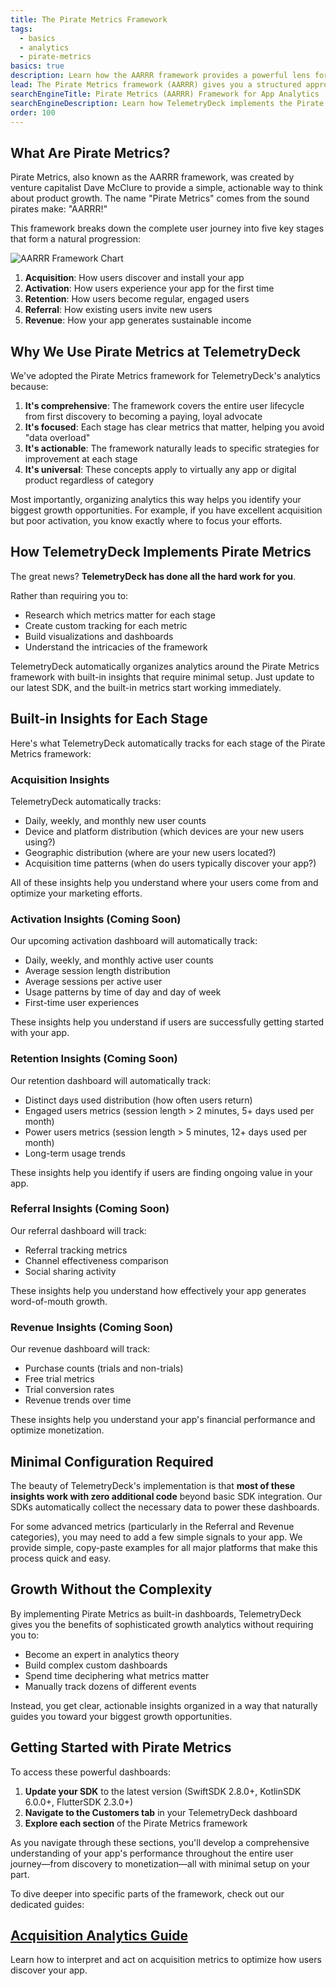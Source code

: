 ```yaml
---
title: The Pirate Metrics Framework
tags:
  - basics
  - analytics
  - pirate-metrics
basics: true
description: Learn how the AARRR framework provides a powerful lens for understanding your app's growth and how TelemetryDeck makes it accessible.
lead: The Pirate Metrics framework (AARRR) gives you a structured approach to understanding your app's full user journey. TelemetryDeck automatically organizes your analytics around these principles, making data-driven growth decisions simpler.
searchEngineTitle: Pirate Metrics (AARRR) Framework for App Analytics | TelemetryDeck
searchEngineDescription: Learn how TelemetryDeck implements the Pirate Metrics (AARRR) framework to provide actionable insights for your app with minimal configuration.
order: 100
---
```


## What Are Pirate Metrics?

Pirate Metrics, also known as the AARRR framework, was created by venture capitalist Dave McClure to provide a simple, actionable way to think about product growth. The name "Pirate Metrics" comes from the sound pirates make: "AARRR!"

This framework breaks down the complete user journey into five key stages that form a natural progression:

![AARRR Framework Chart](/docs/images/aarrr-framework.png)

1. **Acquisition**: How users discover and install your app
2. **Activation**: How users experience your app for the first time
3. **Retention**: How users become regular, engaged users
4. **Referral**: How existing users invite new users
5. **Revenue**: How your app generates sustainable income

## Why We Use Pirate Metrics at TelemetryDeck

We've adopted the Pirate Metrics framework for TelemetryDeck's analytics because:

1. **It's comprehensive**: The framework covers the entire user lifecycle from first discovery to becoming a paying, loyal advocate
2. **It's focused**: Each stage has clear metrics that matter, helping you avoid "data overload"
3. **It's actionable**: The framework naturally leads to specific strategies for improvement at each stage
4. **It's universal**: These concepts apply to virtually any app or digital product regardless of category

Most importantly, organizing analytics this way helps you identify your biggest growth opportunities. For example, if you have excellent acquisition but poor activation, you know exactly where to focus your efforts.

## How TelemetryDeck Implements Pirate Metrics

The great news? **TelemetryDeck has done all the hard work for you**. 

Rather than requiring you to:
- Research which metrics matter for each stage
- Create custom tracking for each metric
- Build visualizations and dashboards
- Understand the intricacies of the framework

TelemetryDeck automatically organizes analytics around the Pirate Metrics framework with built-in insights that require minimal setup. Just update to our latest SDK, and the built-in metrics start working immediately.

## Built-in Insights for Each Stage

Here's what TelemetryDeck automatically tracks for each stage of the Pirate Metrics framework:

### Acquisition Insights

TelemetryDeck automatically tracks:
- Daily, weekly, and monthly new user counts
- Device and platform distribution (which devices are your new users using?)
- Geographic distribution (where are your new users located?)
- Acquisition time patterns (when do users typically discover your app?)

All of these insights help you understand where your users come from and optimize your marketing efforts.

### Activation Insights (Coming Soon)

Our upcoming activation dashboard will automatically track:
- Daily, weekly, and monthly active user counts
- Average session length distribution
- Average sessions per active user
- Usage patterns by time of day and day of week
- First-time user experiences

These insights help you understand if users are successfully getting started with your app.

### Retention Insights (Coming Soon)

Our retention dashboard will automatically track:
- Distinct days used distribution (how often users return)
- Engaged users metrics (session length > 2 minutes, 5+ days used per month)
- Power users metrics (session length > 5 minutes, 12+ days used per month)
- Long-term usage trends

These insights help you identify if users are finding ongoing value in your app.

### Referral Insights (Coming Soon)

Our referral dashboard will track:
- Referral tracking metrics
- Channel effectiveness comparison
- Social sharing activity

These insights help you understand how effectively your app generates word-of-mouth growth.

### Revenue Insights (Coming Soon)

Our revenue dashboard will track:
- Purchase counts (trials and non-trials)
- Free trial metrics
- Trial conversion rates
- Revenue trends over time

These insights help you understand your app's financial performance and optimize monetization.

## Minimal Configuration Required

The beauty of TelemetryDeck's implementation is that **most of these insights work with zero additional code** beyond basic SDK integration. Our SDKs automatically collect the necessary data to power these dashboards.

For some advanced metrics (particularly in the Referral and Revenue categories), you may need to add a few simple signals to your app. We provide simple, copy-paste examples for all major platforms that make this process quick and easy.

## Growth Without the Complexity

By implementing Pirate Metrics as built-in dashboards, TelemetryDeck gives you the benefits of sophisticated growth analytics without requiring you to:

- Become an expert in analytics theory
- Build complex custom dashboards
- Spend time deciphering what metrics matter
- Manually track dozens of different events

Instead, you get clear, actionable insights organized in a way that naturally guides you toward your biggest growth opportunities.

## Getting Started with Pirate Metrics

To access these powerful dashboards:

1. **Update your SDK** to the latest version (SwiftSDK 2.8.0+, KotlinSDK 6.0.0+, FlutterSDK 2.3.0+)
2. **Navigate to the Customers tab** in your TelemetryDeck dashboard
3. **Explore each section** of the Pirate Metrics framework

As you navigate through these sections, you'll develop a comprehensive understanding of your app's performance throughout the entire user journey—from discovery to monetization—all with minimal setup on your part.

To dive deeper into specific parts of the framework, check out our dedicated guides:

<div class="not-prose">
  <div class="my-6 grid grid-cols-1 gap-6">
    <div class="group relative rounded-xl border bg-white border-slate-200 flex">
      <div class="absolute -inset-px rounded-xl border-2 border-transparent opacity-0 [background:linear-gradient(var(--quick-links-hover-bg,theme(colors.mars.50)),var(--quick-links-hover-bg,theme(colors.mars.100)))_padding-box,linear-gradient(to_top,theme(colors.mars.400),theme(colors.mars.500))_border-box] group-hover:opacity-100"></div>
      <div class="shadow relative overflow-hidden rounded-xl p-6 h-full">
        <h2 class="font-semibold text-base text-mars-500">
          <a href="/docs/basics/acquisition">
            <span class="absolute -inset-px rounded-xl"></span>Acquisition Analytics Guide</a>
        </h2>
        <p class="mt-1 text-sm text-slate-700">Learn how to interpret and act on acquisition metrics to optimize how users discover your app.</p>
      </div>
    </div>
  </div>
</div>
